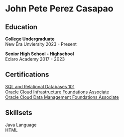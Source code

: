 <H1> <strong>John Pete Perez Casapao</strong></H1>

<H2> Education </H2>
<p> <strong> College Undergraduate </strong> 
<br> New Era Unviersity 2023 - Present</p>

<p><strong>Senior High School - Highschool </strong>
<br>Eclaro Academy 2017 - 2023 </p>

<H2> Certifications</H2>
<a href="https://courses.cognitiveclass.ai/certificates/f912ec02987e4a4e8a328d9c24bffb2d">SQL and Relational Databases 101</a>
<br>
<a href="https://catalog-education.oracle.com/ords/certview/sharebadge?id=01F1E267219286693A4EA68EB66803CE32950C218B56C144AF7491A11F299C25&fbclid=IwY2xjawG5VjVleHRuA2FlbQIxMQABHWyJixTpDI6-_hkgDMwPnoVmEOwMvr3IhjMkkyhB6zSAiQC1QyBjn5yKIw_aem_Z856qVXdf3TtbcLuu6L3zQ">Oracle Cloud Infrastructure Foundations Associate</a> 
<br>
<a href="https://catalog-education.oracle.com/ords/certview/sharebadge?id=01F1E267219286693A4EA68EB66803CE2B59F37F4A2055A8474A3D8F92C86DB6&fbclid=IwY2xjawHCgBtleHRuA2FlbQIxMQABHaa9wXQ3lBKEJisVdftIufYAMKuU6HDCbJbZdzU3Qs3YS145rUp7b_CJhQ_aem_7yLbx-E6_P8RyhBshVA8aw">  Oracle Cloud Data Management Foundations Associate</a> 
<H2> Skillsets </H2>
<p> Java Language
<br>HTML</p>
